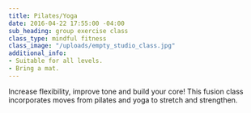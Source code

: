 ```yaml
---
title: Pilates/Yoga
date: 2016-04-22 17:55:00 -04:00
sub_heading: group exercise class
class_type: mindful fitness
class_image: "/uploads/empty_studio_class.jpg"
additional_info:
- Suitable for all levels.
- Bring a mat.
---
```


Increase flexibility, improve tone and build your core! This fusion class incorporates moves from pilates and yoga to stretch and strengthen.